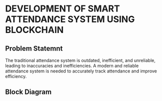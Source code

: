 # DEVELOPMENT OF SMART ATTENDANCE SYSTEM USING BLOCKCHAIN
<div>
  <h2> Problem Statemnt </h2>
  The traditional attendance system is outdated, inefficient, and unreliable, leading to inaccuracies and inefficiencies. A modern and reliable attendance 
  system is needed to accurately track attendance and improve efficiency.
  <h2> Block Diagram </h2>
  
</div>
